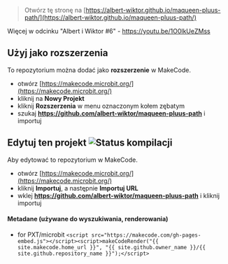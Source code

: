 
> Otwórz tę stronę na [https://albert-wiktor.github.io/maqueen-pluus-path/](https://albert-wiktor.github.io/maqueen-pluus-path/)

Więcej w odcinku "Albert i Wiktor #6" - https://youtu.be/1O0lkUeZMss

## Użyj jako rozszerzenia

To repozytorium można dodać jako **rozszerzenie** w MakeCode.

* otwórz [https://makecode.microbit.org/](https://makecode.microbit.org/)
* kliknij na **Nowy Projekt**
* kliknij **Rozszerzenia** w menu oznaczonym kołem zębatym
* szukaj **https://github.com/albert-wiktor/maqueen-pluus-path** i importuj

## Edytuj ten projekt ![Status kompilacji](https://github.com/albert-wiktor/maqueen-pluus-path/workflows/MakeCode/badge.svg)

Aby edytować to repozytorium w MakeCode.

* otwórz [https://makecode.microbit.org/](https://makecode.microbit.org/)
* kliknij **Importuj**, a następnie **Importuj URL**
* wklej **https://github.com/albert-wiktor/maqueen-pluus-path** i kliknij importuj

#### Metadane (używane do wyszukiwania, renderowania)

* for PXT/microbit ```<script src="https://makecode.com/gh-pages-embed.js"></script><script>makeCodeRender("{{ site.makecode.home_url }}", "{{ site.github.owner_name }}/{{ site.github.repository_name }}");</script>```
